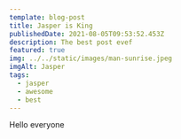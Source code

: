 ```yaml
---
template: blog-post
title: Jasper is King
publishedDate: 2021-08-05T09:53:52.453Z
description: The best post evef
featured: true
img: ../../static/images/man-sunrise.jpeg
imgAlt: Jasper
tags:
  - jasper
  - awesome
  - best
---
```

Hello everyone